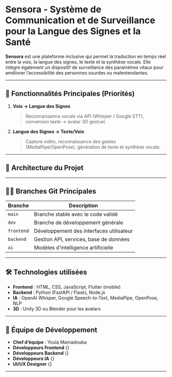 # Sensora - Système de Communication et de Surveillance pour la Langue des Signes et la Santé

**Sensora** est une plateforme inclusive qui permet la traduction en temps réel entre la voix, la langue des signes, le texte et la synthèse vocale. Elle intègre également un dispositif de surveillance des paramètres vitaux pour améliorer l’accessibilité des personnes sourdes ou malentendantes.

---

## 🚀 Fonctionnalités Principales (Priorités)
1. **Voix → Langue des Signes**  
   > Reconnaissance vocale via API (Whisper / Google STT), conversion texte → avatar 3D gestuel.

2. **Langue des Signes → Texte/Voix**  
   > Capture vidéo, reconnaissance des gestes (MediaPipe/OpenPose), génération de texte et synthèse vocale.

---

## 🧩 Architecture du Projet


---

## 👨‍💻 Branches Git Principales

| Branche    | Description                                |
|------------|--------------------------------------------|
| `main`     | Branche stable avec le code validé         |
| `dev`      | Branche de développement générale          |
| `frontend` | Développement des interfaces utilisateur   |
| `backend`  | Gestion API, services, base de données     |
| `ai`       | Modèles d’intelligence artificielle        |

---

## 🛠 Technologies utilisées

- **Frontend** : HTML, CSS, JavaScript, Flutter (mobile)
- **Backend** : Python (FastAPI / Flask), Node.js
- **IA** : OpenAI Whisper, Google Speech-to-Text, MediaPipe, OpenPose, NLP
- **3D** : Unity 3D ou Blender pour les avatars

---

## 🧠 Équipe de Développement

- **Chef d’équipe** : Youla Mamadouba
- **Développeurs Frontend** {}
- **Développeurs Backend** {}
- **Développeurs IA** {}
- **UI/UX Designer** {}

---
